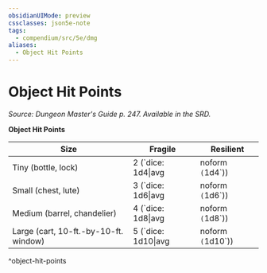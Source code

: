```yaml
---
obsidianUIMode: preview
cssclasses: json5e-note
tags:
  - compendium/src/5e/dmg
aliases:
  - Object Hit Points
---
```

# Object Hit Points
*Source: Dungeon Master's Guide p. 247. Available in the SRD.* 

**Object Hit Points**

| Size | Fragile | Resilient |
|------|---------|-----------|
| Tiny (bottle, lock) | 2 (`dice: 1d4\|avg|noform` (`1d4`)) | 5 (`dice: 2d4\|avg|noform` (`2d4`)) |
| Small (chest, lute) | 3 (`dice: 1d6\|avg|noform` (`1d6`)) | 10 (`dice: 3d6\|avg|noform` (`3d6`)) |
| Medium (barrel, chandelier) | 4 (`dice: 1d8\|avg|noform` (`1d8`)) | 18 (`dice: 4d8\|avg|noform` (`4d8`)) |
| Large (cart, 10-ft.-by-10-ft. window) | 5 (`dice: 1d10\|avg|noform` (`1d10`)) | 27 (`dice: 5d10\|avg|noform` (`5d10`)) |
^object-hit-points
